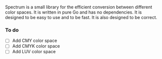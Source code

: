Spectrum is a small library for the efficient conversion between different
color spaces. It is written in pure Go and has no dependencies. It is designed
to be easy to use and to be fast. It is also designed to be correct.

### To do
 - [ ] Add CMY color space
 - [ ] Add CMYK color space
 - [ ] Add LUV color space